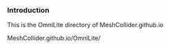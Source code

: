 ### Introduction

This is the OmniLite directory of MeshCollider.github.io

MeshCollider.github.io/OmniLite/